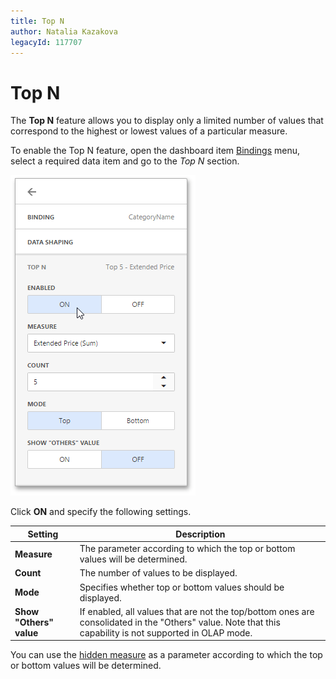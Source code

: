 ```yaml
---
title: Top N
author: Natalia Kazakova
legacyId: 117707
---
```

# Top N
The **Top N** feature allows you to display only a limited number of values that correspond to the highest or lowest values of a particular measure.

To enable the Top N feature, open the dashboard item [Bindings](../ui-elements/dashboard-item-menu.md) menu, select a required data item and go to the _Top N_ section.

![wdd-top-n](../../../images/img124644.png)

Click **ON** and specify the following settings.

| Setting | Description |
|---|---|
| **Measure** | The parameter according to which the top or bottom values will be determined. |
| **Count** | The number of values to be displayed. |
| **Mode** | Specifies whether top or bottom values should be displayed. |
| **Show "Others" value** | If enabled, all values that are not the top/bottom ones are consolidated in the "Others" value. Note that this capability is not supported in OLAP mode. |

You can use the [hidden measure](../binding-dashboard-items-to-data/hidden-data-items.md) as a parameter according to which the top or bottom values will be determined.